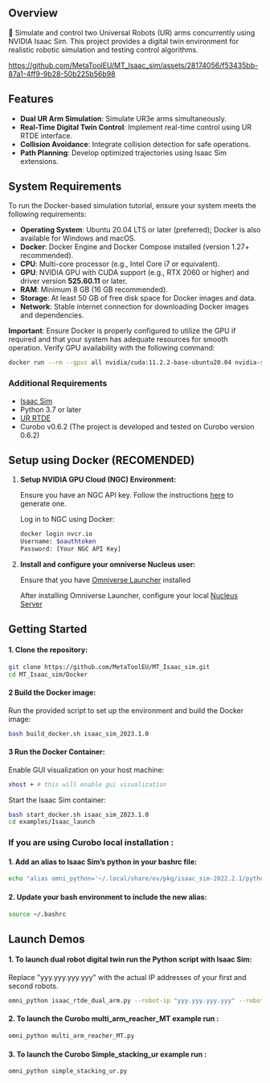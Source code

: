 ## Overview

🤖 Simulate and control two Universal Robots (UR) arms concurrently using NVIDIA Isaac Sim. This project provides a digital twin environment for realistic robotic simulation and testing control algorithms.


https://github.com/MetaToolEU/MT_Isaac_sim/assets/28174056/f53435bb-87a1-4ff9-9b28-50b225b56b98


## Features

- **Dual UR Arm Simulation**: Simulate UR3e arms simultaneously.
- **Real-Time Digital Twin Control**: Implement real-time control using UR RTDE interface.
- **Collision Avoidance**: Integrate collision detection for safe operations.
- **Path Planning**: Develop optimized trajectories using Isaac Sim extensions.


## System Requirements

To run the Docker-based simulation tutorial, ensure your system meets the following requirements:

- **Operating System**: Ubuntu 20.04 LTS or later (preferred); Docker is also available for Windows and macOS.
- **Docker**: Docker Engine and Docker Compose installed (version 1.27+ recommended).
- **CPU**: Multi-core processor (e.g., Intel Core i7 or equivalent).
- **GPU**: NVIDIA GPU with CUDA support (e.g., RTX 2060 or higher) and driver version **525.60.11** or later.
- **RAM**: Minimum 8 GB (16 GB recommended).
- **Storage**: At least 50 GB of free disk space for Docker images and data.
- **Network**: Stable internet connection for downloading Docker images and dependencies.

**Important**: Ensure Docker is properly configured to utilize the GPU if required and that your system has adequate resources for smooth operation. Verify GPU availability with the following command:

```bash
docker run --rm --gpus all nvidia/cuda:11.2.2-base-ubuntu20.04 nvidia-smi
```
### Additional Requirements
- [Isaac Sim](https://docs.omniverse.nvidia.com/isaacsim/latest/installation/install_workstation.html)
- Python 3.7 or later
- [UR RTDE](https://sdurobotics.gitlab.io/ur_rtde/)
- Curobo v0.6.2  (The project is developed and tested on Curobo version 0.6.2)
## Setup using Docker (RECOMENDED)
1. **Setup NVIDIA GPU Cloud (NGC) Environment:**

   Ensure you have an NGC API key. Follow the instructions [here](https://docs.nvidia.com/ngc/gpu-cloud/ngc-user-guide/index.html#generating-api-key) to generate one.

   Log in to NGC using Docker:

   ```bash
   docker login nvcr.io
   Username: $oauthtoken
   Password: [Your NGC API Key]
2. **Install and configure your omniverse Nucleus user:**
   
   Ensure that you have [Omniverse Launcher](https://www.nvidia.com/es-es/omniverse/download/) installed
   
   After installing Omniverse Launcher, configure your local [Nucleus Server](https://docs.omniverse.nvidia.com/nucleus/latest/workstation/installation.html)
## Getting Started
#### 1. Clone the repository:

   ```bash
   git clone https://github.com/MetaToolEU/MT_Isaac_sim.git
   cd MT_Isaac_sim/Docker
   ```
#### 2 Build the Docker image:
Run the provided script to set up the environment and build the Docker image:

```bash
bash build_docker.sh isaac_sim_2023.1.0
```
#### 3 Run the Docker Container:
Enable GUI visualization on your host machine:
```bash
xhost + # this will enable gui visualization
```
Start the Isaac Sim container:
```bash
bash start_docker.sh isaac_sim_2023.1.0
cd examples/Isaac_launch
```
### If you are using Curobo local installation :
#### 1. Add an alias to Isaac Sim’s python in your bashrc file:
   ```bash  
   echo "alias omni_python='~/.local/share/ov/pkg/isaac_sim-2022.2.1/python.sh'" >> ~/.bashrc
   ```
   
#### 2. Update your bash environment to include the new alias:
   ```bash 
   source ~/.bashrc
   ```
## Launch Demos
#### 1.  To launch dual robot digital twin run the Python script with Isaac Sim:
   Replace "yyy.yyy.yyy.yyy" with the actual IP addresses of your first and second robots.
   ```bash 
   omni_python isaac_rtde_dual_arm.py --robot-ip "yyy.yyy.yyy.yyy" --robot-ip2 "yyy.yyy.yyy.yyy"
   ```

#### 2. To launch the Curobo multi_arm_reacher_MT example run :
   ```bash
   omni_python multi_arm_reacher_MT.py
   ```
#### 3. To launch the Curobo Simple_stacking_ur example run :
   ```bash
   omni_python simple_stacking_ur.py
   ```
